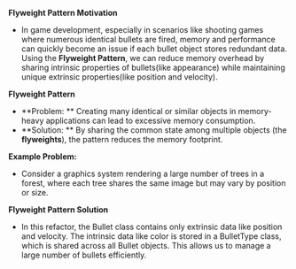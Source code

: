 **Flyweight Pattern Motivation**
- In game development, especially in scenarios like shooting games where numerous identical bullets are fired, memory and performance can quickly become an issue if each bullet object stores redundant data. Using the **Flyweight Pattern**, we can reduce memory overhead by sharing intrinsic properties of bullets(like appearance) while maintaining unique extrinsic properties(like position and velocity).

**Flyweight Pattern**
- **Problem: ** Creating many identical or similar objects in memory-heavy applications can lead to excessive memory consumption. 
- **Solution: ** By sharing the common state among multiple objects (the **flyweights**), the pattern reduces the memory footprint.

**Example Problem:**
- Consider a graphics system rendering a large number of trees in a forest, where each tree shares the same image but may vary by position or size. 

**Flyweight Pattern Solution** 
- In this refactor, the Bullet class contains only extrinsic data like position and velocity. The intrinsic data like color is stored in a BulletType class, which is shared across all Bullet objects. This allows us to manage a large number of bullets efficiently.

